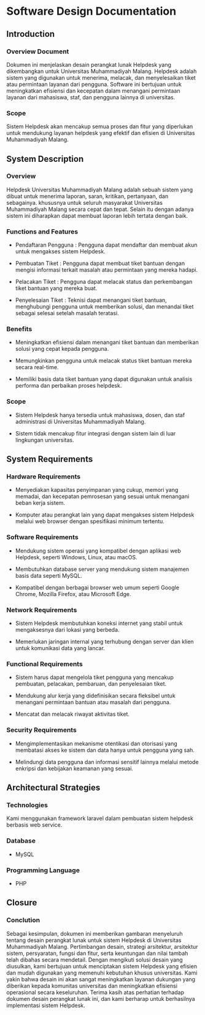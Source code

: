 # Software Design Documentation

## Introduction

### Overview Document
Dokumen ini menjelaskan desain perangkat lunak Helpdesk yang dikembangkan untuk Universitas Muhammadiyah Malang. Helpdesk adalah sistem yang digunakan untuk menerima, melacak, dan menyelesaikan tiket atau permintaan layanan dari pengguna. Software ini bertujuan untuk meningkatkan efisiensi dan kecepatan dalam menangani permintaan layanan dari mahasiswa, staf, dan pengguna lainnya di universitas.

### Scope
Sistem Helpdesk akan mencakup semua proses dan fitur yang diperlukan untuk mendukung layanan helpdesk yang efektif dan efisien di Universitas Muhammadiyah Malang.

## System Description

### Overview

Helpdesk Universitas Muhammadiyah Malang adalah sebuah sistem yang dibuat untuk menerima laporan, saran, kritikan, pertanyaan, dan sebagainya. khususnya untuk seluruh masyarakat Universitas Muhammadiyah Malang secara cepat dan tepat. Selain itu dengan adanya sistem ini diharapkan dapat membuat laporan lebih tertata dengan baik.

### Functions and Features

- Pendaftaran Pengguna : 
Pengguna dapat mendaftar dan membuat akun untuk mengakses sistem Helpdesk.

- Pembuatan Tiket : 
Pengguna dapat membuat tiket bantuan dengan mengisi informasi terkait masalah atau permintaan yang mereka hadapi.

- Pelacakan Tiket : 
Pengguna dapat melacak status dan perkembangan tiket bantuan yang mereka buat.

- Penyelesaian Tiket : 
Teknisi dapat menangani tiket bantuan, menghubungi pengguna untuk memberikan solusi, dan menandai tiket sebagai selesai setelah masalah teratasi.

### Benefits

- Meningkatkan efisiensi dalam menangani tiket bantuan dan memberikan solusi yang cepat kepada pengguna.

- Memungkinkan pengguna untuk melacak status tiket bantuan mereka secara real-time.

- Memiliki basis data tiket bantuan yang dapat digunakan untuk analisis performa dan perbaikan proses helpdesk.

### Scope 

- Sistem Helpdesk hanya tersedia untuk mahasiswa, dosen, dan staf administrasi di Universitas Muhammadiyah Malang.

- Sistem tidak mencakup fitur integrasi dengan sistem lain di luar lingkungan universitas.

## System Requirements

### Hardware Requirements

- Menyediakan kapasitas penyimpanan yang cukup, memori yang memadai, dan kecepatan pemrosesan yang sesuai untuk menangani beban kerja sistem.

- Komputer atau perangkat lain yang dapat mengakses sistem Helpdesk melalui web browser dengan spesifikasi minimum tertentu.

### Software Requirements

- Mendukung sistem operasi yang kompatibel dengan aplikasi web Helpdesk, seperti Windows, Linux, atau macOS.

- Membutuhkan database server yang mendukung sistem manajemen basis data seperti MySQL.

- Kompatibel dengan berbagai browser web umum seperti Google Chrome, Mozilla Firefox, atau Microsoft Edge.

### Network Requirements

- Sistem Helpdesk membutuhkan koneksi internet yang stabil untuk mengaksesnya dari lokasi yang berbeda.

- Memerlukan jaringan internal yang terhubung dengan server dan klien untuk komunikasi data yang lancar.

### Functional Requirements 

- Sistem harus dapat mengelola tiket pengguna yang mencakup pembuatan, pelacakan, pembaruan, dan penyelesaian tiket.

- Mendukung alur kerja yang didefinisikan secara fleksibel untuk menangani permintaan bantuan atau masalah dari pengguna.

- Mencatat dan melacak riwayat aktivitas tiket.

### Security Requirements

- Mengimplementasikan mekanisme otentikasi dan otorisasi yang membatasi akses ke sistem dan data hanya untuk pengguna yang sah.

- Melindungi data pengguna dan informasi sensitif lainnya melalui metode enkripsi dan kebijakan keamanan yang sesuai.

## Architectural Strategies

### Technologies

Kami menggunakan framework laravel dalam pembuatan sistem helpdesk berbasis web service.

### Database

- MySQL

### Programming Language

- PHP

## Closure

### Conclution
Sebagai kesimpulan, dokumen ini memberikan gambaran menyeluruh tentang desain perangkat lunak untuk sistem Helpdesk di Universitas Muhammadiyah Malang. Pertimbangan desain, strategi arsitektur, arsitektur sistem, persyaratan, fungsi dan fitur, serta keuntungan dan nilai tambah telah dibahas secara mendetail. Dengan mengikuti solusi desain yang diusulkan, kami bertujuan untuk menciptakan sistem Helpdesk yang efisien dan mudah digunakan yang memenuhi kebutuhan khusus universitas. Kami yakin bahwa desain ini akan sangat meningkatkan layanan dukungan yang diberikan kepada komunitas universitas dan meningkatkan efisiensi operasional secara keseluruhan. Terima kasih atas perhatian terhadap dokumen desain perangkat lunak ini, dan kami berharap untuk berhasilnya implementasi sistem Helpdesk.
